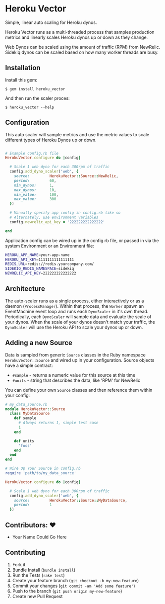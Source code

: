 # Heroku Vector

Simple, linear auto scaling for Heroku dynos.

Heroku Vector runs as a multi-threaded process that samples production metrics and linearly scales Heroku dynos up or down as they change.

Web Dynos can be scaled using the amount of traffic (RPM) from NewRelic.  Sidekiq dynos can be scaled based on how many worker threads are busy.

## Installation

Install this gem:

    $ gem install heroku_vector

And then run the scaler proces:

    $ heroku_vector --help

## Configuration

This auto scaler will sample metrics and use the metric values to scale different types of Heroku Dynos up or down.

```ruby 

# Example config.rb file
HerokuVector.configure do |config|

  # Scale 1 web dyno for each 300rpm of traffic
  config.add_dyno_scaler('web', {
    source:         HerokuVector::Source::NewRelic,
    period:         60,
    min_dynos:      1,
    max_dynos:      10,
    min_value:      100,
    max_value:      300
  })

  # Manually specify app config in config.rb like so
  # Alternately, use environment variables
  config.newrelic_api_key = '222222222222222'

end
```

Application config can be wired up in the config.rb file, or passed in via the system Environment or an Environment file:

```bash
HEROKU_APP_NAME=your-app-name
HEROKU_API_KEY=1111111111111111
REDIS_URL=redis://redis.yourcompany.com/
SIDEKIQ_REDIS_NAMESPACE=sidekiq
NEWRELIC_API_KEY=222222222222222
```

## Architecture

The auto-scaler runs as a single process, either interactively or as a daemon (`ProcessManager`).  Within that process, the `Worker` spawn an EventMachine event loop and runs each `DynoScaler` in it's own thread.  Periodically, each `DynoScaler` will sample data and evaluate the scale of your dynos.  When the scale of your dynos doesn't match your traffic, the `DynoScaler` will use the Heroku API to scale your dynos up or down.

## Adding a new Source

Data is sampled from generic `Source` classes in the Ruby namespace `HerokuVector::Source` and wired up in your configuration.  Source objects have a simple contract:

* `#sample` - returns a numeric value for this source at this time
* `#units` - string that describes the data, like 'RPM' for NewRelic

You can define your own `Source` classes and then reference them within your config:

```ruby
# my_data_source.rb
module HerokuVector::Source
  class MyDataSource
    def sample
      # Always returns 1, simple test case
      1
    end

    def units
      'foos'
    end
  end
end

# Wire Up Your Source in config.rb
require 'path/to/my_data_source'

HerokuVector.configure do |config|

  # Scale 1 web dyno for each 300rpm of traffic
  config.add_dyno_scaler('web', {
    source:         HerokuVector::Source::MyDataSource,
    period:         1
  })

```

## Contributors: :heart:

* Your Name Could Go Here

## Contributing

1. Fork it
2. Bundle Install (`bundle install`)
3. Run the Tests (`rake test`)
2. Create your feature branch (`git checkout -b my-new-feature`)
3. Commit your changes (`git commit -am 'Add some feature'`)
4. Push to the branch (`git push origin my-new-feature`)
5. Create new Pull Request
